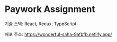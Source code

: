 # Paywork Assignment

기술 스택: React, Redux, TypeScript

배포 주소: https://wonderful-saha-9afbfb.netlify.app/

